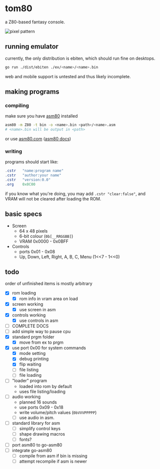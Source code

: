 # tom80
a Z80-based fantasy console.

![pixel pattern](https://media.discordapp.net/attachments/314487938949971980/663244487438630922/2020-01-04-235619_514x386_scrot.png)

## running emulator
currently, the only distribution is ebiten, which should run fine on desktops.
```bash
go run ./dist/ebiten ./ex/<name>/<name>.bin
```
web and mobile support is untested and thus likely incomplete.

## making programs
### compiling
make sure you have [asm80](https://github.com/maly/asm80-node) installed
```bash
asm80 -m Z80 -t bin -o <name>.bin <path>/<name>.asm
# <name>.bin will be output in <path>
```
or use [asm80.com](https://www.asm80.com/) ([asm80 docs](https://maly.gitbooks.io/asm80/))
### writing
programs should start like:
```as
.cstr	"name:program name"
.cstr	"author:your name"
.cstr	"version:0.0"
.org	0x0C00
```
if you know what you're doing, you may add `.cstr "clear:false"`, and VRAM will not be cleared after loading the ROM.

## basic specs
- Screen
  - 64 x 48 pixels
  - 6-bit colour (`0b[__RRGGBB]`)
  - VRAM 0x0000 - 0x0BFF
- Controls
  - ports 0x01 - 0x08
  - Up, Down, Left, Right, A, B, C, Menu (1<<7 - 1<<0)

## todo
order of unfinished items is mostly arbitrary
- [x] rom loading
  - [x] rom info in vram area on load
- [x] screen working
  - [x] use screen in asm
- [x] controls working
  - [x] use controls in asm
- [ ] COMPLETE DOCS
- [ ] add simple way to pause cpu
- [x] standard prgm folder
  - [x] move from ex to prgm
- [x] use port 0x00 for system commands
  - [x] mode setting
  - [x] debug printing
  - [x] flip waiting
  - [ ] file listing
  - [ ] file loading
- [ ] "loader" program
  - loaded into rom by default
  - uses file listing/loading
- [ ] audio working
  - planned 16 sounds
  - use ports 0x09 - 0x18
  - write volume/pitch values (`0bVVVPPPPP`)
  - [ ] use audio in asm.
- [ ] standard library for asm
  - [ ] simplify control keys
  - [ ] shape drawing macros
  - [ ] fonts?
- [ ] port asm80 to go-asm80
- [ ] integrate go-asm80
  - [ ] compile from asm if bin is missing
  - [ ] attempt recompile if asm is newer
